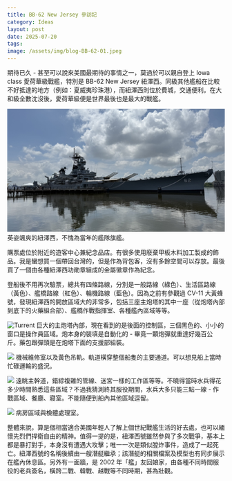 ```yaml
---
title: BB-62 New Jersey 參訪記
category: Ideas
layout: post
date: 2025-07-20
tags:
image: /assets/img/blog-BB-62-01.jpeg
---
```

期待已久 - 甚至可以說來美國最期待的事情之一，莫過於可以親自登上 Iowa class 愛荷華級戰艦，特別是 BB-62 New Jersey 紐澤西。同級其他艦船在比較不好抵達的地方（例如：夏威夷珍珠港），而紐澤西則位於費城，交通便利。在大和級全數沈沒後，愛荷華級便是世界最後也是最大的戰艦。

![NJ](/assets/img/blog-BB-62-01.jpeg)
英姿颯爽的紐澤西，不愧為當年的艦隊旗艦。

購票處位於附近的遊客中心兼紀念品店。有很多使用廢棄甲板木料加工製成的飾品。我是蠻想買一個帶回台灣的，但是作為背包客，沒有多餘空間可以存放。最後買了一個由各種紐澤西功勛章組成的金屬徽章作為紀念。

登船後不用再次驗票，總共有四條路線，分別是一般路線（綠色）、生活區路線（黃色）、艦橋路線（紅色）、輪機路線（藍色）。因為之前有參觀過 CV-11 大黃蜂號，發現紐澤西的開放區域大的非常多，包括三座主炮塔的其中一座（從炮塔內部到底下的火藥組合部）、艦橋作戰指揮室、各種艦內區域等等。

![Turrent](/assets/img/blog-BB-62-02.jpeg)
巨大的主炮塔內部，現在看到的是後面的控制區，三個黑色的、小小的窗口是操作員區域。炮本身的裝填是自動化的 - 畢竟一顆炮彈就重達好幾百公斤。藥包跟彈頭是在炮塔下面的支援部組裝。

![](/assets/img/blog-BB-62-03.jpeg)
機械維修室以及黃色吊軌。軌道橫穿整個船隻的主要通道。可以想見船上當時忙碌運輸的盛況。

![](/assets/img/blog-BB-62-04.jpeg)
遠眺主幹道，錯綜複雜的管線、迷宮一樣的工作區等等。不曉得當時水兵得花多少時間熟悉這些區域？不過我猜測終其服役期間，水兵大多只能三點一線 - 作戰區域、餐廳、寢室。不能隨便到船內其他區域逗留。

![](/assets/img/blog-BB-62-05.jpeg)
病房區域與檢體處理室。

整體來說，算是個相當適合美國年輕人了解上個世紀戰艦生活的好去處，也可以緬懷先烈們捍衛自由的精神。值得一提的是，紐澤西號雖然參與了多次戰爭，基本上都是暴打對手，本身沒有遭遇大攻擊；唯一一次是類似膛炸事件，造成了一起死亡。紐澤西號的名稱後續由一艘潛艇繼承；該潛艇的相關檔案及模型也有同步展示在艦內休息區。另外有一面牆，是 2002 年「艦」友回娘家，由各種不同時間服役的老兵簽名，橫跨二戰、韓戰、越戰等不同時期，甚為壯觀。